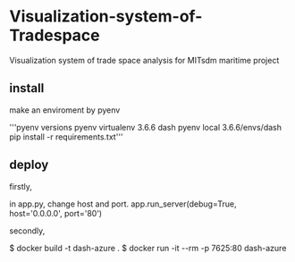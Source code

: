 # Visualization-system-of-Tradespace
Visualization system of trade space analysis for MITsdm maritime project

## install
make an enviroment by pyenv

'''pyenv versions
pyenv virtualenv 3.6.6 dash
pyenv local 3.6.6/envs/dash
pip install -r requirements.txt'''

## deploy

firstly,

in app.py, change host and port.
    app.run_server(debug=True, host='0.0.0.0', port='80')

secondly,


$ docker build -t dash-azure .
$ docker run -it --rm -p 7625:80 dash-azure

